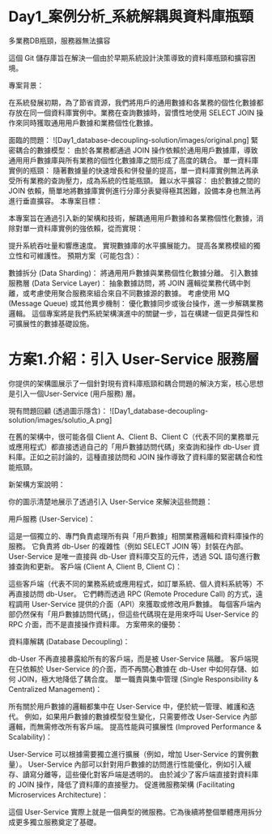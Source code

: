 # Day1_案例分析_系統解耦與資料庫瓶頸
多業務DB瓶頸，服務器無法擴容

這個 Git 儲存庫旨在解決一個由於早期系統設計決策導致的資料庫瓶頸和擴容困境。

專案背景：

在系統發展初期，為了節省資源，我們將用戶的通用數據和各業務的個性化數據都存放在同一個資料庫實例中。業務在查詢數據時，習慣性地使用 SELECT JOIN 操作來同時獲取通用用戶數據和業務個性化數據。

面臨的問題：
![Day1_database-decoupling-solution/images/original.png]
緊密耦合的數據模型： 由於各業務都通過 JOIN 操作依賴於通用用戶數據庫，導致通用用戶數據庫與所有業務的個性化數據庫之間形成了高度的耦合。
單一資料庫實例的瓶頸： 隨著數據量的快速增長和併發量的提高，單一資料庫實例無法再承受所有業務的查詢壓力，成為系統的性能瓶頸。
難以水平擴容： 由於數據之間的 JOIN 依賴，簡單地將數據庫實例進行分庫分表變得極其困難，設備本身也無法再進行垂直擴容。
本專案目標：

本專案旨在通過引入新的架構和技術，解耦通用用戶數據和各業務個性化數據，消除對單一資料庫實例的強依賴，從而實現：

提升系統吞吐量和響應速度。
實現數據庫的水平擴展能力。
提高各業務模組的獨立性和可維護性。
預期方案（可能包含）：

數據拆分 (Data Sharding)： 將通用用戶數據與業務個性化數據分離。
引入數據服務層 (Data Service Layer)： 抽象數據訪問，將 JOIN 邏輯從業務代碼中剝離，或考慮使用聚合服務來組合來自不同數據源的數據。
考慮使用 MQ (Message Queue) 或其他異步機制： 優化數據同步或後台操作，進一步解耦業務邏輯。
這個專案將是我們系統架構演進中的關鍵一步，旨在構建一個更具彈性和可擴展性的數據基礎設施。


# 方案1.介紹：引入 User-Service 服務層
你提供的架構圖展示了一個針對現有資料庫瓶頸和耦合問題的解決方案，核心思想是引入一個User-Service (用戶服務) 層。

現有問題回顧 (透過圖示隱含)：
![Day1_database-decoupling-solution/images/solutio_A.png]

在舊的架構中，很可能各個 Client A、Client B、Client C（代表不同的業務單元或應用程式）都直接透過自己的「用戶數據訪問代碼」來查詢和操作 db-User 資料庫。正如之前討論的，這種直接訪問和 JOIN 操作導致了資料庫的緊密耦合和性能瓶頸。

新架構方案說明：

你的圖示清楚地展示了透過引入 User-Service 來解決這些問題：

用戶服務 (User-Service)：

這是一個獨立的、專門負責處理所有與「用戶數據」相關業務邏輯和資料庫操作的服務。
它負責將 db-User 的複雜性（例如 SELECT JOIN 等）封裝在內部。
User-Service 是唯一直接與 db-User 資料庫交互的元件，透過 SQL 語句進行數據查詢和更新。
客戶端 (Client A, Client B, Client C)：

這些客戶端（代表不同的業務系統或應用程式，如訂單系統、個人資料系統等）不再直接訪問 db-User。
它們轉而透過 RPC (Remote Procedure Call) 的方式，遠程調用 User-Service 提供的介面（API）來獲取或修改用戶數據。
每個客戶端內部仍然保有「用戶數據訪問代碼」，但這些代碼現在是用來呼叫 User-Service 的 RPC 介面，而不是直接操作資料庫。
方案帶來的優勢：

資料庫解耦 (Database Decoupling)：

db-User 不再直接暴露給所有的客戶端，而是被 User-Service 隔離。
客戶端現在只依賴於 User-Service 的介面，而不再關心數據在 db-User 中如何存儲、如何 JOIN，極大地降低了耦合度。
單一職責與集中管理 (Single Responsibility & Centralized Management)：

所有關於用戶數據的邏輯都集中在 User-Service 中，便於統一管理、維護和迭代。
例如，如果用戶數據的數據模型發生變化，只需要修改 User-Service 內部邏輯，而無需修改所有客戶端。
提高性能與可擴展性 (Improved Performance & Scalability)：

User-Service 可以根據需要獨立進行擴展（例如，增加 User-Service 的實例數量）。
User-Service 內部可以針對用戶數據的訪問進行性能優化，例如引入緩存、讀寫分離等，這些優化對客戶端是透明的。
由於減少了客戶端直接對資料庫的 JOIN 操作，降低了資料庫的直接壓力。
促進微服務架構 (Facilitating Microservices Architecture)：

這個 User-Service 實際上就是一個典型的微服務。它為後續將整個單體應用拆分成更多獨立服務奠定了基礎。
